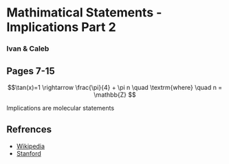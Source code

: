 # Mathimatical Statements - Implications Part 2
### Ivan & Caleb
Pages 7-15
---

$$\tan(x)=1 \rightarrow \frac{\pi}{4} + \pi n \quad \textrm{where} \quad n = \mathbb{Z} $$

Implications are molecular statements

## Refrences
 - [Wikipedia](https://en.wikipedia.org/wiki/Logical_implication)
 - [Stanford](https://plato.stanford.edu/entries/logic-connexive/)
